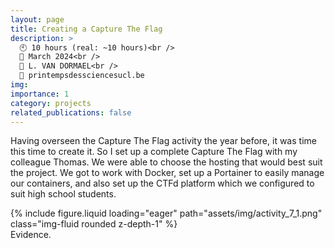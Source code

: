 ```yaml
---
layout: page
title: Creating a Capture The Flag
description: >
  🕙 10 hours (real: ~10 hours)<br />
  📅 March 2024<br />
  👤 L. VAN DORMAEL<br />
  🔗 printempsdessciencesucl.be
img:
importance: 1
category: projects
related_publications: false
---
```


Having overseen the Capture The Flag activity the year before, it was time this time to create it. So I set up a complete Capture The Flag with my colleague Thomas. We were able to choose the hosting that would best suit the project. We got to work with Docker, set up a Portainer to easily manage our containers, and also set up the CTFd platform which we configured to suit high school students.

<div class="row">
    <div class="col-sm mt-3 mt-md-0">
        {% include figure.liquid loading="eager" path="assets/img/activity_7_1.png" class="img-fluid rounded z-depth-1" %}
    </div>
</div>
<div class="caption">
    Evidence.
</div>
